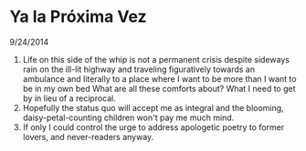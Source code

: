 Ya la Próxima Vez
=================

9/24/2014

1. Life on this side of the whip
   is not a permanent crisis
   despite sideways rain on the ill-lit highway
   and traveling figuratively towards an ambulance
   and literally to a place where
   I want to be more than I want to be in my own bed
   What are all these comforts about?
   What I need to get by in lieu of a reciprocal.
2. Hopefully the status quo will accept me as integral
   and the blooming, daisy-petal-counting children
   won't pay me much mind.
3. If only I could control the urge
   to address apologetic poetry to former lovers, and
   never-readers anyway.